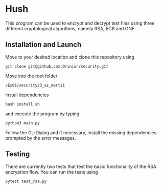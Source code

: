 # Hush
This program can be used to encrypt and decrypt text files using three different cryptological algorithms, namely RSA, ECB and ONF.
## Installation and Launch
Move to your desired location and clone this repository using
```
git clone git@github.com:Drinion/security.git
```
Move into the root folder
```
/Ex01/security23_as_marti1
```
install dependencies
```
bash install.sh
```
and execute the program by typing
```
python3 main.py
```
Follow the CL-Dialog and if necessary, install the missing dependencies prompted by the error messages.
## Testing
There are currently two tests that test the basic functionality of the RSA encryption flow. You can run the tests using
```
pytest test_rsa.py
```
